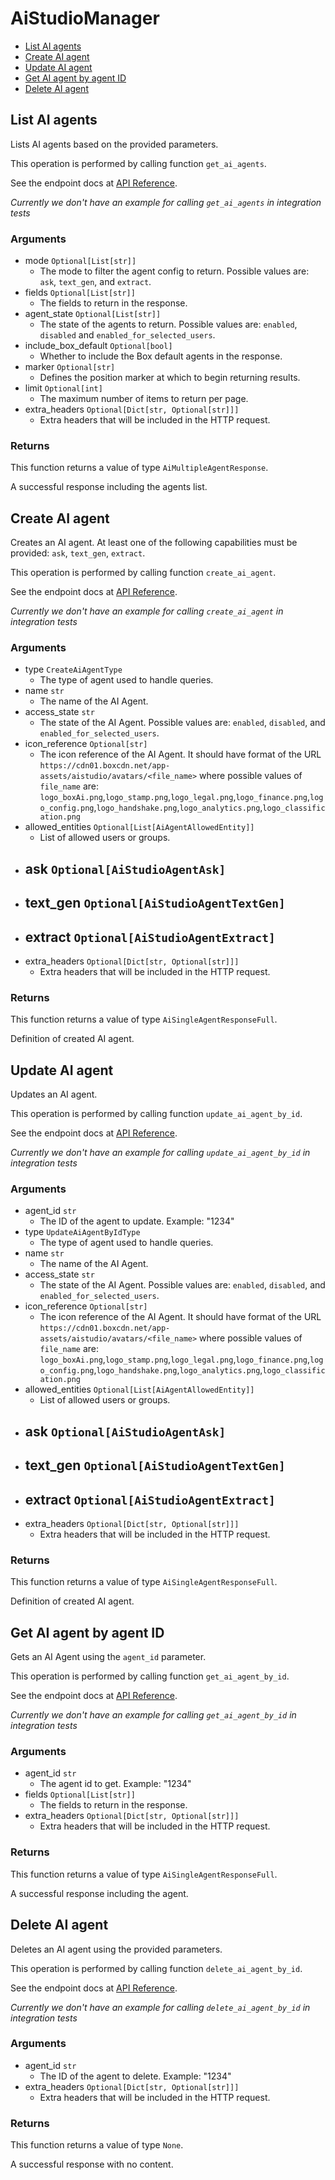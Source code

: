 # AiStudioManager

- [List AI agents](#list-ai-agents)
- [Create AI agent](#create-ai-agent)
- [Update AI agent](#update-ai-agent)
- [Get AI agent by agent ID](#get-ai-agent-by-agent-id)
- [Delete AI agent](#delete-ai-agent)

## List AI agents

Lists AI agents based on the provided parameters.

This operation is performed by calling function `get_ai_agents`.

See the endpoint docs at
[API Reference](https://developer.box.com/reference/get-ai-agents/).

_Currently we don't have an example for calling `get_ai_agents` in integration tests_

### Arguments

- mode `Optional[List[str]]`
  - The mode to filter the agent config to return. Possible values are: `ask`, `text_gen`, and `extract`.
- fields `Optional[List[str]]`
  - The fields to return in the response.
- agent_state `Optional[List[str]]`
  - The state of the agents to return. Possible values are: `enabled`, `disabled` and `enabled_for_selected_users`.
- include_box_default `Optional[bool]`
  - Whether to include the Box default agents in the response.
- marker `Optional[str]`
  - Defines the position marker at which to begin returning results.
- limit `Optional[int]`
  - The maximum number of items to return per page.
- extra_headers `Optional[Dict[str, Optional[str]]]`
  - Extra headers that will be included in the HTTP request.

### Returns

This function returns a value of type `AiMultipleAgentResponse`.

A successful response including the agents list.

## Create AI agent

Creates an AI agent. At least one of the following capabilities must be provided: `ask`, `text_gen`, `extract`.

This operation is performed by calling function `create_ai_agent`.

See the endpoint docs at
[API Reference](https://developer.box.com/reference/post-ai-agents/).

_Currently we don't have an example for calling `create_ai_agent` in integration tests_

### Arguments

- type `CreateAiAgentType`
  - The type of agent used to handle queries.
- name `str`
  - The name of the AI Agent.
- access_state `str`
  - The state of the AI Agent. Possible values are: `enabled`, `disabled`, and `enabled_for_selected_users`.
- icon_reference `Optional[str]`
  - The icon reference of the AI Agent. It should have format of the URL `https://cdn01.boxcdn.net/app-assets/aistudio/avatars/<file_name>` where possible values of `file_name` are: `logo_boxAi.png`,`logo_stamp.png`,`logo_legal.png`,`logo_finance.png`,`logo_config.png`,`logo_handshake.png`,`logo_analytics.png`,`logo_classification.png`
- allowed_entities `Optional[List[AiAgentAllowedEntity]]`
  - List of allowed users or groups.
- ask `Optional[AiStudioAgentAsk]`
  -
- text_gen `Optional[AiStudioAgentTextGen]`
  -
- extract `Optional[AiStudioAgentExtract]`
  -
- extra_headers `Optional[Dict[str, Optional[str]]]`
  - Extra headers that will be included in the HTTP request.

### Returns

This function returns a value of type `AiSingleAgentResponseFull`.

Definition of created AI agent.

## Update AI agent

Updates an AI agent.

This operation is performed by calling function `update_ai_agent_by_id`.

See the endpoint docs at
[API Reference](https://developer.box.com/reference/put-ai-agents-id/).

_Currently we don't have an example for calling `update_ai_agent_by_id` in integration tests_

### Arguments

- agent_id `str`
  - The ID of the agent to update. Example: "1234"
- type `UpdateAiAgentByIdType`
  - The type of agent used to handle queries.
- name `str`
  - The name of the AI Agent.
- access_state `str`
  - The state of the AI Agent. Possible values are: `enabled`, `disabled`, and `enabled_for_selected_users`.
- icon_reference `Optional[str]`
  - The icon reference of the AI Agent. It should have format of the URL `https://cdn01.boxcdn.net/app-assets/aistudio/avatars/<file_name>` where possible values of `file_name` are: `logo_boxAi.png`,`logo_stamp.png`,`logo_legal.png`,`logo_finance.png`,`logo_config.png`,`logo_handshake.png`,`logo_analytics.png`,`logo_classification.png`
- allowed_entities `Optional[List[AiAgentAllowedEntity]]`
  - List of allowed users or groups.
- ask `Optional[AiStudioAgentAsk]`
  -
- text_gen `Optional[AiStudioAgentTextGen]`
  -
- extract `Optional[AiStudioAgentExtract]`
  -
- extra_headers `Optional[Dict[str, Optional[str]]]`
  - Extra headers that will be included in the HTTP request.

### Returns

This function returns a value of type `AiSingleAgentResponseFull`.

Definition of created AI agent.

## Get AI agent by agent ID

Gets an AI Agent using the `agent_id` parameter.

This operation is performed by calling function `get_ai_agent_by_id`.

See the endpoint docs at
[API Reference](https://developer.box.com/reference/get-ai-agents-id/).

_Currently we don't have an example for calling `get_ai_agent_by_id` in integration tests_

### Arguments

- agent_id `str`
  - The agent id to get. Example: "1234"
- fields `Optional[List[str]]`
  - The fields to return in the response.
- extra_headers `Optional[Dict[str, Optional[str]]]`
  - Extra headers that will be included in the HTTP request.

### Returns

This function returns a value of type `AiSingleAgentResponseFull`.

A successful response including the agent.

## Delete AI agent

Deletes an AI agent using the provided parameters.

This operation is performed by calling function `delete_ai_agent_by_id`.

See the endpoint docs at
[API Reference](https://developer.box.com/reference/delete-ai-agents-id/).

_Currently we don't have an example for calling `delete_ai_agent_by_id` in integration tests_

### Arguments

- agent_id `str`
  - The ID of the agent to delete. Example: "1234"
- extra_headers `Optional[Dict[str, Optional[str]]]`
  - Extra headers that will be included in the HTTP request.

### Returns

This function returns a value of type `None`.

A successful response with no content.
